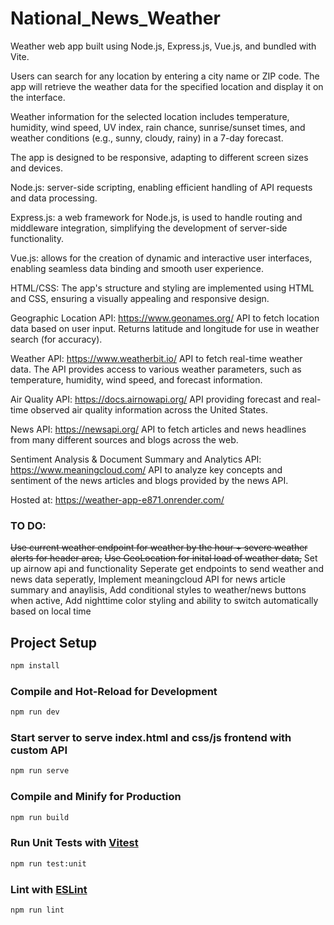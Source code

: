 # National_News_Weather

Weather web app built using Node.js, Express.js, Vue.js, and bundled with Vite.

Users can search for any location by entering a city name or ZIP code. The app will retrieve the weather data for the specified location and display it on the interface.

Weather information for the selected location includes temperature, humidity, wind speed, UV index, rain chance, sunrise/sunset times, and weather conditions (e.g., sunny, cloudy, rainy) in a 7-day forecast.

The app is designed to be responsive, adapting to different screen sizes and devices.

Node.js: server-side scripting, enabling efficient handling of API requests and data processing.

Express.js: a web framework for Node.js, is used to handle routing and middleware integration, simplifying the development of server-side functionality.

Vue.js: allows for the creation of dynamic and interactive user interfaces, enabling seamless data binding and smooth user experience.

HTML/CSS: The app's structure and styling are implemented using HTML and CSS, ensuring a visually appealing and responsive design.

Geographic Location API: https://www.geonames.org/ API to fetch location data based on user input. Returns latitude and longitude for use in weather search (for accuracy).

Weather API: https://www.weatherbit.io/ API to fetch real-time weather data. The API provides access to various weather parameters, such as temperature, humidity, wind speed, and forecast information.

Air Quality API: https://docs.airnowapi.org/ API providing forecast and real-time observed air quality information across the United States.

News API: https://newsapi.org/ API to fetch articles and news headlines from many different sources and blogs across the web.

Sentiment Analysis & Document Summary and Analytics API: https://www.meaningcloud.com/ API to analyze key concepts and sentiment of the news articles and blogs provided by the news API.

Hosted at: https://weather-app-e871.onrender.com/ 

### TO DO: 
~~Use current weather endpoint for weather by the hour + severe weather alerts for header area,~~
~~Use GeoLocation for inital load of weather data,~~
Set up airnow api and functionality
Seperate get endpoints to send weather and news data seperatly,
Implement meaningcloud API for news article summary and anaylisis,
Add conditional styles to weather/news buttons when active,
Add nighttime color styling and ability to switch automatically based on local time



## Project Setup

```sh
npm install
```

### Compile and Hot-Reload for Development

```sh
npm run dev
```

### Start server to serve index.html and css/js frontend with custom API

```sh
npm run serve
```

### Compile and Minify for Production

```sh
npm run build
```

### Run Unit Tests with [Vitest](https://vitest.dev/)

```sh
npm run test:unit
```

### Lint with [ESLint](https://eslint.org/)

```sh
npm run lint
```
